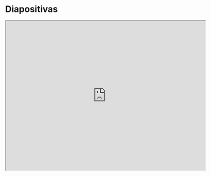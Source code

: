 # Diapositivas

<iframe src="https://drive.google.com/file/d/1kcPalz48wywB82-J8Ts9ugN5YA6foV0f/preview" width="640" height="480" allow="autoplay"></iframe>
